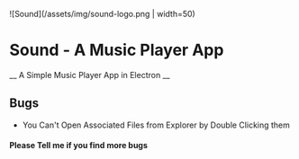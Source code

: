 ![Sound](/assets/img/sound-logo.png  | width=50)
# Sound - A Music Player App
__ A Simple Music Player App in Electron __

## Bugs
* You Can't Open Associated Files from Explorer by Double Clicking them

#### Please Tell me if you find more bugs
